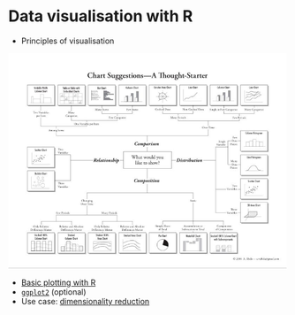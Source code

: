 # Data visualisation with R

- Principles of visualisation

![Choosing a good chart](../img/choosing-a-good-chart.jpg)

- [Basic plotting with R](./plotting.md)
- [`ggplot2`](./ggplot2.md) (optional)
- Use case: [dimensionality reduction](./ABRF-data.md)

